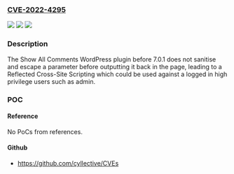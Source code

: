 ### [CVE-2022-4295](https://cve.mitre.org/cgi-bin/cvename.cgi?name=CVE-2022-4295)
![](https://img.shields.io/static/v1?label=Product&message=Show%20All%20Comments&color=blue)
![](https://img.shields.io/static/v1?label=Version&message=%3D%200%20&color=brighgreen)
![](https://img.shields.io/static/v1?label=Vulnerability&message=CWE-79%20Cross-Site%20Scripting%20(XSS)&color=brighgreen)

### Description

The Show All Comments WordPress plugin before 7.0.1 does not sanitise and escape a parameter before outputting it back in the page, leading to a Reflected Cross-Site Scripting which could be used against a logged in high privilege users such as admin.

### POC

#### Reference
No PoCs from references.

#### Github
- https://github.com/cyllective/CVEs

